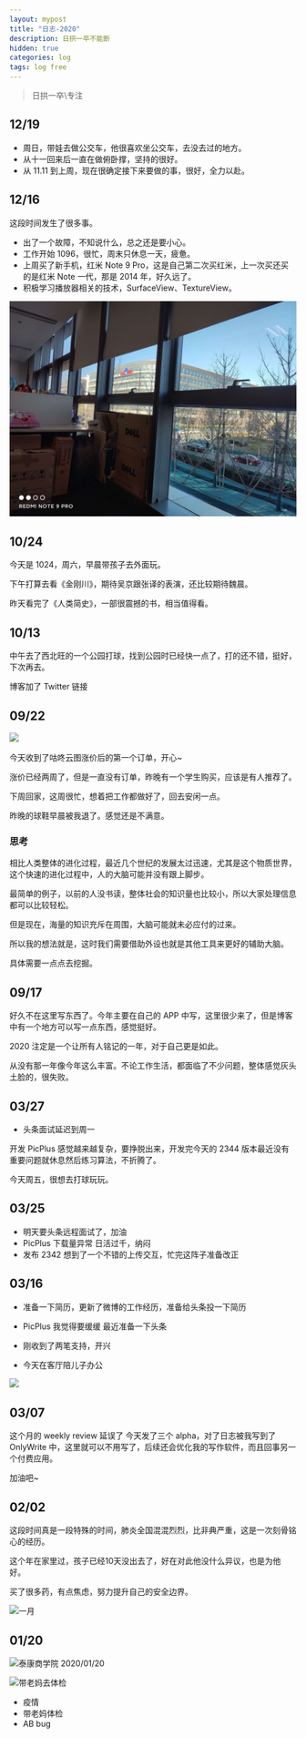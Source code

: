 ```yaml
---
layout: mypost
title: "日志-2020"
description: 日拱一卒不能断
hidden: true
categories: log 
tags: log free
---
```


> 日拱一卒\专注


## 12/19
- 周日，带娃去做公交车，他很喜欢坐公交车，去没去过的地方。
- 从十一回来后一直在做俯卧撑，坚持的很好。
- 从 11.11 到上周，现在很确定接下来要做的事，很好，全力以赴。

## 12/16
这段时间发生了很多事。

- 出了一个故障，不知说什么，总之还是要小心。
- 工作开始 1096，很忙，周末只休息一天，疲惫。
- 上周买了新手机，红米 Note 9 Pro，这是自己第二次买红米，上一次买还买的是红米 Note 一代，那是 2014 年，好久远了。
- 积极学习播放器相关的技术，SurfaceView、TextureView。

![](https://raw.githubusercontent.com/maoruibin/assets/master/2020/12/16/20201216102213783.jpg)



## 10/24
今天是 1024，周六，早晨带孩子去外面玩。

下午打算去看《金刚川》，期待吴京跟张译的表演，还比较期待魏晨。

昨天看完了《人类简史》，一部很震撼的书，相当值得看。

## 10/13
中午去了西北旺的一个公园打球，找到公园时已经快一点了，打的还不错，挺好，下次再去。

博客加了 Twitter 链接

## 09/22
![](https://gitee.com/maoruibin/img/raw/master/2020/09/22/20200922095223478.jpg)

今天收到了咕咚云图涨价后的第一个订单，开心~ 

涨价已经两周了，但是一直没有订单，昨晚有一个学生购买，应该是有人推荐了。

下周回家，这周很忙，想着把工作都做好了，回去安闲一点。

昨晚的球鞋早晨被我退了。感觉还是不满意。

### 思考
相比人类整体的进化过程，最近几个世纪的发展太过迅速，尤其是这个物质世界，这个快速的进化过程中，人的大脑可能并没有跟上脚步。

最简单的例子，以前的人没书读，整体社会的知识量也比较小，所以大家处理信息都可以比较轻松。

但是现在，海量的知识充斥在周围，大脑可能就未必应付的过来。

所以我的想法就是，这时我们需要借助外设也就是其他工具来更好的辅助大脑。

具体需要一点点去挖掘。

## 09/17
好久不在这里写东西了。今年主要在自己的 APP 中写，这里很少来了，但是博客中有一个地方可以写一点东西，感觉挺好。

2020 注定是一个让所有人铭记的一年，对于自己更是如此。

从没有那一年像今年这么丰富。不论工作生活，都面临了不少问题，整体感觉灰头土脸的，很失败。

## 03/27
- 头条面试延迟到周一

开发 PicPlus 感觉越来越复杂，要挣脱出来，开发完今天的 2344 版本最近没有重要问题就休息然后练习算法，不折腾了。

今天周五，很想去打球玩玩。

## 03/25
- 明天要头条远程面试了，加油
- PicPlus 下载量异常 日活过千，纳闷
- 发布 2342 想到了一个不错的上传交互，忙完这阵子准备改正

## 03/16

- 准备一下简历，更新了微博的工作经历，准备给头条投一下简历

- PicPlus 我觉得要缓缓 最近准备一下头条

- 刚收到了两笔支持，开兴

- 今天在客厅陪儿子办公

![](https://picplus.oss-cn-beijing.aliyuncs.com/JPEG_200316_104025.jpg)

## 03/07

这个月的 weekly review 延误了
今天发了三个 alpha，对了日志被我写到了 OnlyWrite 中，这里就可以不用写了，后续还会优化我的写作软件，而且回事另一个付费应用。

加油吧~   

## 02/02

这段时间真是一段特殊的时间，肺炎全国混混烈烈，比非典严重，这是一次刻骨铭心的经历。

这个年在家里过，孩子已经10天没出去了，好在对此他没什么异议，也是为他好。

买了很多药，有点焦虑，努力提升自己的安全边界。

![一月](https://cdn.jsdelivr.net/gh/maoruibin/assets/pic/2020/20200202_232046-COLLAGE.jpg)

## 01/20

![泰康商学院 2020/01/20](https://cdn.jsdelivr.net/gh/maoruibin/assets/pic/2020/IMG_20200120_230753.jpg)

![带老妈去体检 ](https://cdn.jsdelivr.net/gh/maoruibin/assets/pic/2020/IMG_20200120_083825.jpg)

* 疫情
* 带老妈体检
* AB bug